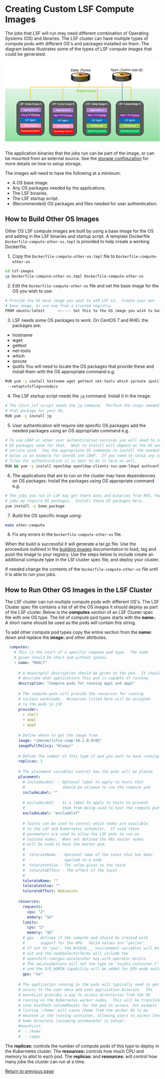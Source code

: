 # Creating Custom LSF Compute Images
The jobs that LSF will run may need different combination of Operating Systems (OS) and libraries.  The LSF cluster can have multiple types of compute pods with different OS's and packages installed on them.  The diagram below illustrates some of the types of LSF compute images that could be generated.

![Image types](LSFonK8s-images.png)

The application binaries that the jobs run can be part of the image, or can be mounted from an external source.  See the [storage configuration](README-setting-up-storage.md) for more details on how to setup storage.

The images will need to have the following at a minimum:
* A OS base image.
* Any OS packages needed by the applications.
* The LSF binaries.
* The LSF startup script.
* (Recommended) OS packages and files needed for user authentication.

## How to Build Other OS Images
Other OS LSF compute images are built by using a base image for the OS and adding in the LSF binaries and startup script.  A template Dockerfile `Dockerfile-compute-other-os.tmpl` is provided to help create a working Dockerfile.
1. Copy the `Dockerfile-compute-other-os.tmpl` file to `Dockerfile-compute-other-os`
```bash
cd lsf-images
cp Dockerfile-compute-other-os.tmpl Dockerfile-compute-other-os
```

2. Edit the `Dockerfile-compute-other-os` file and set the base image for the OS you wish to use:
```bash
# Provide the OS base image you want to add LSF to.  Create your own
# base image, or use one from a trusted registry.
FROM ubuntu:latest      <----- Set this to the OS image you wish to base the LSF compute image on
```

3. LSF needs some OS packages to work.  On CentOS 7 and RHEL the packages are:
  * hostname
  * wget
  * gettext
  * net-tools
  * which
  * iproute
  * iputils
You will need to locate the OS packages that provide these and install them with the OS appropriate command e.g.
```bash
RUN yum -y install hostname wget gettext net-tools which iproute iputils openldap openldap-clients systemd-sysv make
 --setopt=tsflags=nodocs
```

4. The LSF startup script needs the `jq` command.  Install it in the image:
```bash
# The start_lsf script needs the jq command.  Perform the steps needed to install
# that package for your OS.
RUN yum -y install jq
```

5. User authentication will require site specific OS packages add the needed packages using an OS appropriate command e.g.
```bash
# To use LDAP or other user authentication services you will need to install the
# OS packages need for that.  What to install will depend on the OS and authentication
# service used.  Use the appropriate OS commands to install the needed services.
# below is an example for CentOS and LDAP.  If you need to setup any configuration
# files for authentication it is best to do it here as well.
RUN && yum -y install openldap openldap-clients nss-pam-ldapd authconfig ypbind --setopt=tsflags=nodocs
```

6. The applications that are to run on the cluster may have dependencies on OS packages.  Install the packages using OS appropriate command e.g.
```bash
# The jobs you run in LSF may get there data and binaries from NFS, however those
# jobs my require OS packages.  Install those OS packages here.
yum install -y Some_package
```

7. Build the OS specific image using:
```bash
make other-compute
```

8. Fix any errors in the `Dockerfile-compute-other-os` file.

When the build is successful it will generate a tar.gz file.  Use the proceedure outlined in the [building images](README-Building-the-images.md) documentation to load, tag and push the image to your registry.  Use the steps below to include create an additional compute type in the LSf cluster spec file, and deploy your cluster.

If needed change the contents of the `Dockerfile-compute-other-os` file until it is able to run your jobs.


## How to Run Other OS Images in the LSF Cluster
The LSF cluster can run multiple compute pods with different OS's.  The LSF Cluster spec file contains a list of all the OS images it should deploy as part of the LSF cluster.  Below is the **computes** section of an LSF Cluster spec file with one OS type.  The list of compute pod types starts with the **name:**.  A short name should be used as the pods will contain this string.

To add other compute pod types copy the entire section from the **name:** down and replace the **image:** and other attributes.

```yaml
  computes:
    # This is the start of a specific compute pod type.  The name
    # given should be short and without spaces
    - name: "RHEL7"

      # A meaningful description should be given to the pod.  It should
      # describe what applications this pod is capable of running
      description: "Compute pods for running app1 and app2"

      # The compute pods will provide the resources for running
      # various workloads.  Resources listed here will be assigned
      # to the pods in LSF
      provider:
        - rhel7
        - app1
        - app2

      # Define where to get the image from
      image: "ibmcom/lsfce-comp:10.1.0.9r02"
      imagePullPolicy: "Always"

      # Define the number of this type of pod you want to have running
      replicas: 1

      # The placement variables control how the pods will be placed
      placement:
        # includeLabel  - Optional label to apply to hosts that
        #                 should be allowed to run the compute pod
        includeLabel: ""

        # excludeLabel  - Is a label to apply to hosts to prevent
        #                 them from being used to host the compute pod
        excludeLabel: "excludelsf"

        # Taints can be used to control which nodes are available
        # to the LSF and Kubernetes scheduler.  If used these
        # parameters are used to allow the LSF pods to run on
        # tainted nodes.  When not defined the K8s master nodes
        # will be used to host the master pod.
        #
        #  tolerateName  - Optional name of the taint that has been
        #                  applied to a node
        #  tolerateValue - The value given to the taint
        #  tolerateEffect - The effect of the taint
        #
        tolerateName: ""
        tolerateValue: ""
        tolerateEffect: NoExecute

      resources:
        requests:
          cpu: "2"
          memory: "1G"
        limits:
          cpu: "2"
          memory: "1G"
        # gpu - defines if the compute pod should be created with
        #       support for the GPU.  Valid values are "yes|no".
        # If set to "yes", the NVIDIA___ environment variables will be
        # set and the nodeSelectorTerms will include the
        # openshift.com/gpu-accelerator key with operator Exists.
        # The seLinuxOptions will set the type to 'nvidia_container_t'
        # and the SYS_ADMIN capability will be added for GPU mode switching
        gpu: "no"

      # The application running in the pods will typically need to get
      # access to the user data and even application binaries.  The
      # mountList provides a way to access directories from the OS
      # running on the Kubernetes worker nodes.  This will be translated
      # into hostPath volumeMounts for the pod to access. For example
      # listing '/home' will cause /home from the worker OS to be
      # mounted in the running container, allowing users to access there
      # home directory (assuming automounter is setup).
      #mountList:
      #  - /home
      #  - /apps
``` 

The **replicas:** controls the number of compute pods of this type to deploy in the Kubernetes cluster.  The **resources:** controls how much CPU and memory to allot to each pod.  The **replicas:** and **resources:** will control how many jobe the cluster can run at a time.


[Return to previous page](README.md)
